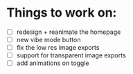 # Things to work on:
- [ ] redesign + reanimate the homepage
- [ ] new vibe mode button
- [ ] fix the low res image exports
- [ ] support for transparent image exports
- [ ] add animations on toggle 